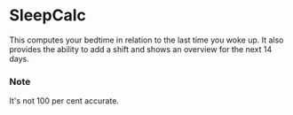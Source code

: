 # SleepCalc
This computes your bedtime in relation to the last time you woke up.
It also provides the ability to add a shift and shows an overview for the next 14 days.

### Note
It's not 100 per cent accurate.